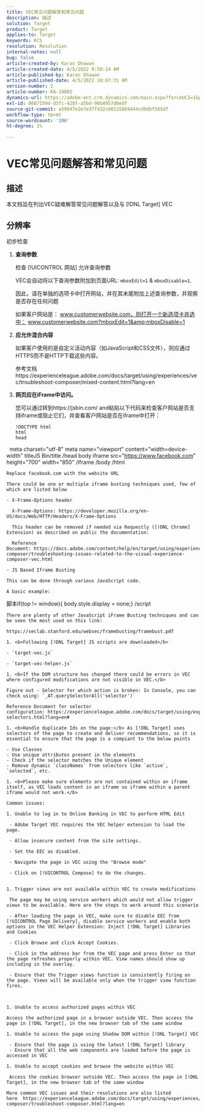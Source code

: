 ```yaml
---
title: VEC常见问题解答和常见问题
description: 描述
solution: Target
product: Target
applies-to: Target
keywords: KCS
resolution: Resolution
internal-notes: null
bug: false
article-created-by: Karan Dhawan
article-created-date: 4/5/2022 9:58:14 AM
article-published-by: Karan Dhawan
article-published-date: 4/5/2022 10:07:31 AM
version-number: 2
article-number: KA-19002
dynamics-url: https://adobe-ent.crm.dynamics.com/main.aspx?forceUCI=1&pagetype=entityrecord&etn=knowledgearticle&id=d85d96e3-c6b4-ec11-983f-000d3a5d0d73
exl-id: 0687159d-d3fc-428f-a5bd-96b4957d0edf
source-git-commit: a59847e2e7e37f432cb01150b9444cd9dbf585df
workflow-type: tm+mt
source-wordcount: '206'
ht-degree: 1%

---
```


# VEC常见问题解答和常见问题

## 描述

本文档旨在列出VEC疑难解答常见问题解答以及与 [!DNL Target] VEC

## 分辨率

初步检查

1. <b>查询参数</b>

   检查 [!UICONTROL 网站] 允许查询参数

   VEC会自动将以下查询参数附加到页面URL: `mboxEdit=1` &amp; `mboxDisable=1`.

   因此，请在单独的选项卡中打开网站，并在其末尾附加上述查询参数，并观察是否存在任何问题

   如果客户网站是： www.customerwebsite.com，则打开一个新选项卡并选中： www.customerwebsite.com?mboxEdit=1&amp;mboxDisable=1

1. <b>应允许混合内容</b>

   如果客户使用的是自定义活动内容（如JavaScript和CSS文件），则应通过HTTPS而不是HTTP下载这些内容。

   参考文档https://experienceleague.adobe.com/docs/target/using/experiences/vec/troubleshoot-composer/mixed-content.html?lang=en

1. <b>网页应在iFrame中访问。</b>

   您可以通过转到https://jsbin.com/ and粘贴以下代码来检查客户网站是否支持iframe或阻止它们，并查看客户网站是否在iframe中打开：

   ```
   !DOCTYPE html
   html
   head
   
  meta charset=&quot;utf-8&quot; meta name=&quot;viewport&quot; content=&quot;width=device-width&quot; titleJS Bin/title /head body iframe src=&quot;https://www.facebook.com&quot; height=&quot;700&quot; width=&quot;850&quot; /iframe /body /html

```
Replace facebook.com with the website URL

There could be one or multiple iframe busting techniques used, few of which are listed below

- X-Frame-Options header

  X-Frame-Options: https://developer.mozilla.org/en-US/docs/Web/HTTP/Headers/X-Frame-Options

  This header can be removed if needed via Requestly ([!DNL Chrome] Extension) as described on public the documentation: 

  Reference Document: https://docs.adobe.com/content/help/en/target/using/experiences/vec/troubleshoot-composer/troubleshooting-issues-related-to-the-visual-experience-composer-vec.html

- JS Based Iframe Busting

This can be done through various JavaScript code.

A basic example:
```
脚本if(top != window){ body.style.display = none;} /script

```
There are plenty of other JavaScript iFrame Busting techniques and can be seen the most used on this link:

https://seclab.stanford.edu/websec/framebusting/framebust.pdf

1. <b>Following [!DNL Target] JS scripts are downloaded</b>

- `target-vec.js`

- `target-vec-helper.js`

1. <b>If the DOM structure has changed there could be errors in VEC where configured modifications are not visible in VEC.</b>

Figure out - Selector for which action is broken: In Console, you can check using: `_AT.querySelectorAll('selector')`

Reference Document for selector configuration: https://experienceleague.adobe.com/docs/target/using/experiences/vec/vec-selectors.html?lang=en#

1. <b>Handle duplicate Ids on the page:</b> As [!DNL Target] uses selectors of the page to create and deliver recommendations, so it is essential to ensure that the page is a compiant to the below points

- Use Classes
- Use unique attributes present in the elements
- Check if the selector matches the Unique element
- Remove dynamic `classNames` from selectors like `active`, `selected`, etc.

1. <b>Please make sure elements are not contained within an iframe itself, as VEC loads content in an iframe so iframe within a parent iframe would not work.</b>

Common issues:

1. Unable to log in to Online Banking in VEC to perform HTML Edit

 - Adobe Target VEC requires the VEC helper extension to load the page.

 - Allow insecure content from the site settings.

 - Set the EEC as disabled.

 - Navigate the page in VEC using the "Browse mode"

 - Click on [!UICONTROL Compose] to do the changes.


1. Trigger views are not available within VEC to create modifications

 The page may be using service workers which would not allow trigger views to be available. Here are the steps to work around this scenario

 - After loading the page in VEC, make sure to disable EEC from [!UICONTROL Page Delivery], disable service workers and enable both options in the VEC Helper Extension: Inject [!DNL Target] Libraries and Cookies
 
 - Click Browse and click Accept Cookies.
 
 - Click in the address bar from the VEC page and press Enter so that the page refreshes properly within VEC. View names should show up including in the overlay.
 
 - Ensure that the Trigger views function is consistently firing on the page. Views will be available only when the trigger view function fires.



1. Unable to access authorized pages within VEC

Access the authorized page in a browser outside VEC. Then access the page in [!DNL Target], in the new browser tab of the same window 

1. Unable to access the page using Shadow DOM within [!DNL Target] VEC

 - Ensure that the page is using the latest [!DNL Target] library
 - Ensure that all the web components are loaded before the page is accessed in VEC

1. Unable to accept cookies and browse the website within VEC

 Access the cookies browser outside VEC. Then access the page in [!DNL Target], in the new browser tab of the same window 

More common VEC issues and their resolutions are also listed here  https://experienceleague.adobe.com/docs/target/using/experiences/vec/troubleshoot-composer/troubleshoot-composer.html?lang=en

